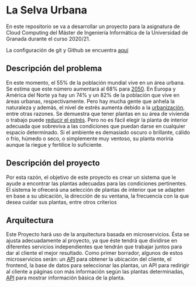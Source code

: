 # La Selva Urbana
En este repositorio se va a desarrollar un proyecto para la asignatura de Cloud Computing del Máster de Ingeniería Informática de la Universidad de Granada durante el curso 2020/21.

La configuración de git y Github se encuentra [aquí](setup_documentation/prep_repo.md)

## Descripción del problema
En este momento, el 55% de la población mundial vive en un área urbana. Se estima que este número aumentará al 68% para [2050](https://www.un.org/development/desa/en/news/population/2018-revision-of-world-urbanization-prospects.html). En Europa y América del Norte ya hay un 74% y un 82% de la población que vive en áreas urbanas, respectivamente.
Pero hay mucha gente que anhela la naturaleza y además, el nivel de estrés aumenta debido a la [urbanización](https://www.researchgate.net/publication/299078166_Impacts_of_urbanization_process_on_mental_health), entre otras razones. Se demuestra que tener plantas en su área de vivienda o trabajo puede [reducir el estrés](https://psychcentral.com/news/2020/01/06/plants-shown-to-reduce-stress-at-work/153075.html).
Pero no es fácil elegir la planta de interior adecuada que sobreviva a las condiciones que puedan darse en  cualquier espacio determinado. Si el ambiente es demasiado oscuro o brillante, cálido o frío, húmedo o seco, o simplemente muy ventoso, su planta moriría aunque la riegue y fertilice lo suficiente.

## Descripción del proyecto
Por esta razón, el objetivo de este proyecto es crear un sistema que le ayude a encontrar las plantas adecuadas para las condiciones pertinentes. El sistema le ofrecerá una selección de plantas de interior que se adapten en base a su ubicación, la dirección de su ventana, la frecuencia con la que desea cuidar sus plantas, entre otros criterios


## Arquitectura
Este Proyecto hará uso de la arquitectura basada en microservicios. Ésta se ajusta adecuadamente al proyecto, ya que éste tendrá que dividirse en diferentes servicios independientes que tendrán que trabajar juntos para dar al cliente el mejor resultado. 
Como primer borrador, algunos de estos microservicios serán: un [API](https://ip-api.com/) para obtener la ubicación del cliente, el frontend, la base de datos para seleccionar las plantas, un API para redirigir al cliente a páginas con más información según las plantas determinadas, [API](https://pypi.org/project/Wikipedia-API/) para mostrar información básica de la planta.

